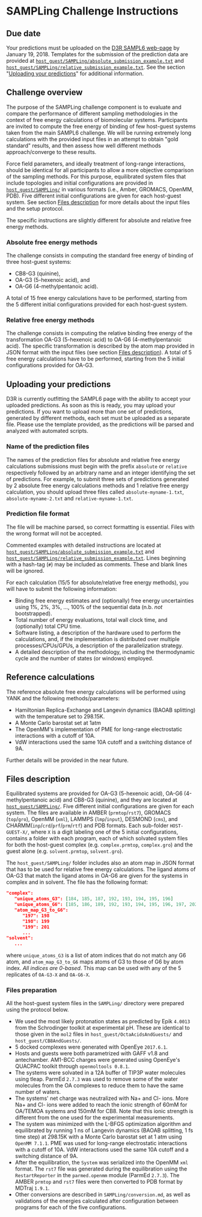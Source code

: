 # SAMPLing Challenge Instructions

## Due date
Your predictions must be uploaded on the [D3R SAMPL6 web-page](https://drugdesigndata.org/about/sampl6) by January 19, 2018.
Templates for the submission of the prediction data are provided at
[`host_guest/SAMPLing/absolute_submission_example.txt`](host_guest/SAMPLing/absolute_submission_example.txt) and
[`host_guest/SAMPLing/relative_submission_example.txt`](host_guest/SAMPLing/relative_submission_example.txt).
See the section "[Uploading your predictions](#uploading-your-predictions)" for additional information.

## Challenge overview

The purpose of the SAMPLing challenge component is to evaluate and compare the performance of different sampling methodologies in the context of free energy calculations of biomolecular systems. Participants are invited to compute the free energy of binding of few host-guest systems taken from the main SAMPL6 challenge. We will be running extremely long calculations with the provided input files in an attempt to obtain "gold standard" results, and then assess how well different methods approach/converge to these results.

Force field parameters, and ideally treatment of long-range interactions, should be identical for all participants to allow a more objective comparison of the sampling methods. For this purpose, equilibrated system files that include topologies and initial configurations are provided in [`host_guest/SAMPLing/`](host_guest/SAMPLing) in various formats (i.e., Amber, GROMACS, OpenMM, PDB). Five different initial configurations are given for each host-guest system. See section [Files description](#files-description) for more details about the input files and the setup protocol.

The specific instructions are slightly different for absolute and relative free energy methods.

### Absolute free energy methods

The challenge consists in computing the standard free energy of binding of three host-guest systems:
- CB8-G3 (quinine),
- OA-G3 (5-hexenoic acid), and
- OA-G6 (4-methylpentanoic acid).

A total of 15 free energy calculations have to be performed, starting from the 5 different initial configurations provided for each host-guest system.

### Relative free energy methods

The challenge consists in computing the relative binding free energy of the transformation OA-G3 (5-hexenoic acid) to OA-G6 (4-methylpentanoic acid). The specific transformation is described by the atom map provided in JSON format with the input files (see section [Files description](#files-description)). A total of 5 free energy calculations have to be performed, starting from the 5 initial configurations provided for OA-G3.

## Uploading your predictions

D3R is currently outfitting the SAMPL6 page with the ability to accept your uploaded predictions. As soon as this is
ready, you may upload your predictions. If you want to upload more than one set of predictions, generated by different
methods, each set must be uploaded as a separate file. Please use the template provided, as the predictions will be
parsed and analyzed with automated scripts.

### Name of the prediction files

The names of the prediction files for absolute and relative free energy calculations submissions must begin with the
prefix `absolute` or `relative` respectively followed by an arbitrary name and an integer identifying the set of predictions.
For example, to submit three sets of predictions generated by 2 absolute free energy calculations methods and 1
relative free energy calculation, you should upload three files called `absolute-myname-1.txt`, `absolute-myname-2.txt`
and `relative-myname-1.txt`.

### Prediction file format

The file will be machine parsed, so correct formatting is essential. Files with the wrong format will not be accepted.

Commented examples with detailed instructions are located at
[`host_guest/SAMPLing/absolute_submission_example.txt`](host_guest/SAMPLing/absolute_submission_example.txt) and
[`host_guest/SAMPLing/relative_submission_example.txt`](host_guest/SAMPLing/relative_submission_example.txt).
Lines beginning with a hash-tag (`#`) may be included as comments. These and blank lines will be ignored.

For each calculation (15/5 for absolute/relative free energy methods), you will have to submit the following information:
- Binding free energy estimates and (optionally) free energy uncertainties using 1%, 2%, 3%, ..., 100% of the sequential data (n.b. _not_ bootstrapped).
- Total number of energy evaluations, total wall clock time, and (optionally) total CPU time.
- Software listing, a description of the hardware used to perform the calculations, and, if the implementation is
distributed over multiple processes/CPUs/GPUs, a description of the parallelization strategy.
- A detailed description of the methodology, including the thermodynamic cycle and the number of states (or windows) employed.

## Reference calculations

The reference absolute free energy calculations will be performed using YANK and the following methods/parameters:
- Hamiltonian Replica-Exchange and Langevin dynamics (BAOAB splitting) with the temperature set to 298.15K.
- A Monte Carlo barostat set at 1atm
- The OpenMM's implementation of PME for long-range electrostatic interactions with a cutoff of 10A.
- VdW interactions used the same 10A cutoff and a switching distance of 9A.

Further details will be provided in the near future.

## Files description

Equilibrated systems are provided for OA-G3 (5-hexenoic acid), OA-G6 (4-methylpentanoic acid) and CB8-G3 (quinine), and they are located at [`host_guest/SAMPLing/`](host_guest/SAMPLing). Five different initial configurations are given for each system. The files are available in AMBER (`prmtop`/`rst7`), GROMACS (`top`/`gro`), OpenMM (`xml`), LAMMPS (`lmp`/`input`), DESMOND (`cms`), and CHARMM(`inp`/`crd`/`prf`/`prm`/`rtf`) and PDB formats. Each sub-folder `HOST-GUEST-X/`, where `X` is a digit labeling one of the 5 initial configurations, contains a folder with each program, each of which solvated system files for both the host-guest complex (e.g. `complex.prmtop`, `complex.gro`) and the guest alone (e.g. `solvent.prmtop`, `solvent.gro`).

The `host_guest/SAMPLing/` folder includes also an atom map in JSON format that has to be used for relative free energy calculations. The ligand atoms of OA-G3 that match the ligand atoms in OA-G6 are given for the systems in complex and in solvent. The file has the following format:
```json
"complex":
   "unique_atoms_G3": [184, 185, 187, 192, 193, 194, 195, 196]
   "unique_atoms_G6": [185, 186, 189, 192, 193, 194, 195, 196, 197, 202]
   "atom_map_G3_to_G6":
      "197": 198
      "198": 199
      "199": 201
      ...
"solvent":
   ...
```
where `unique_atoms_G3` is a list of atom indices that do not match any G6 atom, and `atom_map_G3_to_G6` maps atoms of G3 to those of G6 by atom index. _All indices are 0-based_. This map can be used with any of the 5 replicates of `OA-G3-X` and `OA-G6-X`.

### Files preparation
All the host-guest system files in the `SAMPLing/` directory were prepared using the protocol below.
- We used the most likely protonation states as predicted by Epik `4.0013` from the Schrodinger toolkit at experimental pH. These are identical to those given in the `mol2` files in `host_guest/OctaAcidsAndGuests/` and `host_guest/CB8AndGuests/`.
- 5 docked complexes were generated with OpenEye `2017.6.1`.
- Hosts and guests were both parametrized with GAFF v1.8 and antechamber. AM1-BCC charges were generated using OpenEye's QUACPAC toolkit through `openmoltools 0.8.1`.
- The systems were solvated in a 12A buffer of TIP3P water molecules using tleap. ParmEd `2.7.3` was used to remove some of the water molecules from the OA complexes to reduce them to have the same number of waters.
- The systems' net charge was neutralized with Na+ and Cl- ions. More Na+ and Cl- ions were added to reach the ionic strength of 60mM for OA/TEMOA systems and 150mM for CB8. Note that this ionic strength is different from the one used for the experimental measurements.
- The system was minimized with the L-BFGS optimization algorithm and equilibrated by running 1 ns of Langevin dynamics (BAOAB splitting, 1 fs time step) at 298.15K with a Monte Carlo barostat set at 1 atm using `OpenMM 7.1.1`. PME was used for long-range electrostatic interactions with a cutoff of 10A. VdW interactions used the same 10A cutoff and a switching distance of 9A.
- After the equilibration, the `System` was serialized into the OpenMM `xml` format. The `rst7` file was generated during the equilibration using the `RestartReporter` in the `parmed.openmm` module (ParmEd `2.7.3`). The AMBER `prmtop` and `rst7` files were then converted to PDB format by MDTraj `1.9.1`.
- Other conversions are described in `SAMPLing/conversion.md`, as well as validations of the energies calculated after configuration between programs for each of the five configurations.
